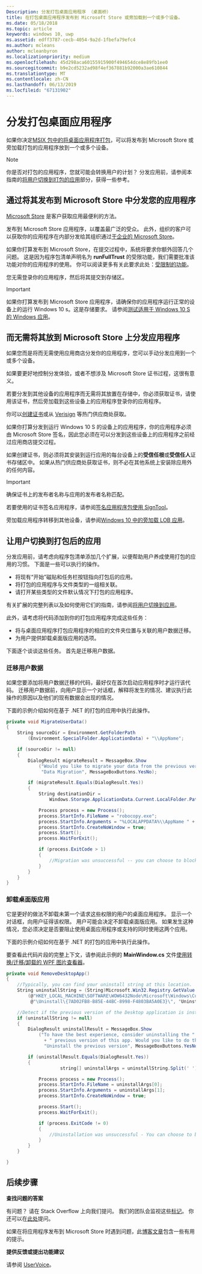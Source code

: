 ```yaml
---
Description: 分发打包桌面应用程序 （桌面桥）
title: 在打包桌面应用程序发布到 Microsoft Store 或旁加载到一个或多个设备。
ms.date: 05/18/2018
ms.topic: article
keywords: windows 10, uwp
ms.assetid: edff3787-cecb-4054-9a2d-1fbefa79efc4
ms.author: mcleans
author: mcleanbyron
ms.localizationpriority: medium
ms.openlocfilehash: 45d298aca60155915900f494654dce8e89fb1ee0
ms.sourcegitcommit: b9e2cd5232ad98f4ef367881b92000a3ae610844
ms.translationtype: MT
ms.contentlocale: zh-CN
ms.lasthandoff: 06/13/2019
ms.locfileid: "67131902"
---
```

# <a name="distribute-your-packaged-desktop-app"></a>分发打包桌面应用程序

如果你决定[MSIX 包中的将桌面应用程序打包](/windows/msix/desktop/desktop-to-uwp-root)，可以将发布到 Microsoft Store 或旁加载打包的应用程序放到一个或多个设备。

> [!NOTE]
> 你是否对打包的应用程序，您就可能会转换用户的计划？ 分发应用前，请参阅本指南的[将用户切换到打包的应用](#transition-users)部分，获得一些参考。

## <a name="distribute-your-application-by-publishing-it-to-the-microsoft-store"></a>通过将其发布到 Microsoft Store 中分发您的应用程序

[Microsoft Store](https://www.microsoft.com/store/apps) 是客户获取应用最便利的方法。

发布到 Microsoft Store 应用程序，以覆盖最广泛的受众。 此外，组织的客户可以获取你的应用程序在内部分发给其组织通过[于企业的 Microsoft Store](https://www.microsoft.com/business-store)。

如果你打算发布到 Microsoft Store，在提交过程中，系统将要求你额外回答几个问题。 这是因为程序包清单声明名为 **runFullTrust** 的受限功能，我们需要批准该功能对你的应用程序的使用。 你可以阅读更多有关此要求此处：[受限制的功能](/windows/uwp/packaging/app-capability-declarations#restricted-capabilities)。

您无需登录你的应用程序，然后将其提交到存储区。

>[!IMPORTANT]
> 如果你打算发布到 Microsoft Store 应用程序，请确保你的应用程序运行正常的设备上的运行 Windows 10 s。这是存储要求。 请参阅[测试适用于 Windows 10 S 的 Windows 应用](/windows/msix/desktop/desktop-to-uwp-test-windows-s)。

<a id="side-load" />

## <a name="distribute-your-application-without-placing-it-onto-the-microsoft-store"></a>而无需将其放到 Microsoft Store 上分发应用程序

如果您而是将而无需使用应用商店分发你的应用程序，您可以手动分发应用到一个或多个设备。

如果要更好地控制分发体验，或者不想涉及 Microsoft Store 证书过程，这很有意义。

若要分发到其他设备的应用程序而无需将其放置在存储中，你必须获取证书，请使用该证书，然后旁加载到这些设备上的应用程序登录你的应用程序。

你可以[创建证书](/windows/uwp/packaging/create-certificate-package-signing)或从 [Verisign](https://www.verisign.com/) 等热门供应商处获取。

如果你打算分发到运行 Windows 10 S 的设备上的应用程序，你的应用程序必须由 Microsoft Store 签名，因此您必须在可以分发到这些设备上的应用程序之前经过应用商店提交过程。

如果创建证书，则必须将其安装到运行应用的每台设备上的**受信任根**或**受信任人**证书存储区中。 如果从热门供应商处获取证书，则不必在其他系统上安装除应用外的任何内容。  

> [!IMPORTANT]
> 确保证书上的发布者名称与应用的发布者名称匹配。

若要使用的证书签名应用程序，请参阅[签名应用程序包使用 SignTool](/windows/uwp/packaging/sign-app-package-using-signtool)。

旁加载应用程序转移到其他设备，请参阅[Windows 10 中的旁加载 LOB 应用](/windows/application-management/sideload-apps-in-windows-10)。

<a id="transition-users" />

## <a name="transition-users-to-your-packaged-app"></a>让用户切换到打包后的应用

分发应用前，请考虑向程序包清单添加几个扩展，以便帮助用户养成使用打包的应用的习惯。 下面是一些可以执行的操作。

* 将现有“开始”磁贴和任务栏按钮指向打包后的应用。
* 将打包的应用程序与文件类型的一组相关联。
* 请打开某些类型的文件默认情况下打包的应用程序。

有关扩展的完整列表以及如何使用它们的指南，请参阅[将用户切换到应用](desktop-to-uwp-extensions.md#transition-users-to-your-app)。

此外，请考虑将代码添加到你的打包应用程序完成这些任务：

* 将与桌面应用程序打包应用程序的相应的文件夹位置与关联的用户数据迁移。
* 为用户提供卸载桌面版应用的选项。

下面逐个谈谈这些任务。 首先是迁移用户数据。

### <a name="migrate-user-data"></a>迁移用户数据

如果您要添加将用户数据迁移的代码，最好仅在首次启动应用程序时才运行该代码。 迁移用户数据前，向用户显示一个对话框，解释将发生的情况、建议执行此操作的原因以及他们的现有数据会出现的情况。

下面的示例介绍如何在基于 .NET 的打包的应用中执行此操作。

```csharp
private void MigrateUserData()
{
    String sourceDir = Environment.GetFolderPath
        (Environment.SpecialFolder.ApplicationData) + "\\AppName";

    if (sourceDir != null)
    {
        DialogResult migrateResult = MessageBox.Show
            ("Would you like to migrate your data from the previous version of this app?",
             "Data Migration", MessageBoxButtons.YesNo);

        if (migrateResult.Equals(DialogResult.Yes))
        {
            String destinationDir =
                Windows.Storage.ApplicationData.Current.LocalFolder.Path + "\\AppName";

            Process process = new Process();
            process.StartInfo.FileName = "robocopy.exe";
            process.StartInfo.Arguments = "%LOCALAPPDATA%\\AppName " + destinationDir + " /move";
            process.StartInfo.CreateNoWindow = true;
            process.Start();
            process.WaitForExit();

            if (process.ExitCode > 1)
            {
                //Migration was unsuccessful -- you can choose to block/retry/other action
            }
        }
    }
}
```

### <a name="uninstall-the-desktop-version-of-your-app"></a>卸载桌面版应用

它是更好的做法不卸载未第一个请求这些权限的用户的桌面应用程序。 显示一个对话框，向用户征得该权限。 用户可能会决定不卸载桌面版应用。 如果发生这种情况，您必须决定是否要阻止使用桌面应用程序或支持的同时使用这两个应用。

下面的示例介绍如何在基于 .NET 的打包的应用中执行此操作。

要查看此代码片段的完整上下文，请参阅此示例的 **MainWindow.cs** 文件[使用转换/迁移/卸载的 WPF 图片查看器](https://github.com/Microsoft/DesktopBridgeToUWP-Samples/tree/master/Samples/DesktopAppTransition)。

```csharp
private void RemoveDesktopApp()
{              
    //Typically, you can find your uninstall string at this location.
    String uninstallString = (String)Microsoft.Win32.Registry.GetValue
        (@"HKEY_LOCAL_MACHINE\SOFTWARE\WOW6432Node\Microsoft\Windows\CurrentVersion" +
         @"\Uninstall\{7AD02FB8-B85E-44BC-8998-F4803BA5A0E3}\", "UninstallString", null);

    //Detect if the previous version of the Desktop application is installed.
    if (uninstallString != null)
    {
        DialogResult uninstallResult = MessageBox.Show
            ("To have the best experience, consider uninstalling the "
              + " previous version of this app. Would you like to do that now?",
              "Uninstall the previous version", MessageBoxButtons.YesNo);

        if (uninstallResult.Equals(DialogResult.Yes))
        {
                    string[] uninstallArgs = uninstallString.Split(' ');

            Process process = new Process();
            process.StartInfo.FileName = uninstallArgs[0];
            process.StartInfo.Arguments = uninstallArgs[1];
            process.StartInfo.CreateNoWindow = true;

            process.Start();
            process.WaitForExit();

            if (process.ExitCode != 0)
            {
                //Uninstallation was unsuccessful - You can choose to block the application here.
            }
        }
    }

}
```

## <a name="next-steps"></a>后续步骤

**查找问题的答案**

有问题？ 请在 Stack Overflow 上向我们提问。 我们的团队会监视这些[标记](https://stackoverflow.com/questions/tagged/project-centennial+or+desktop-bridge)。 你还可以在[此处](https://social.msdn.microsoft.com/Forums/en-US/home?filter=alltypes&sort=relevancedesc&searchTerm=%5BDesktop%20Converter%5D)提问。

如果在将应用程序发布到 Microsoft Store 时遇到问题，此[博客文章](https://blogs.msdn.microsoft.com/appconsult/2017/09/25/preparing-a-desktop-bridge-application-for-the-store-submission/)包含一些有用的提示。

**提供反馈或提出功能建议**

请参阅 [UserVoice](https://wpdev.uservoice.com/forums/110705-universal-windows-platform/category/161895-desktop-bridge-centennial)。
